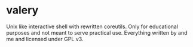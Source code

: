 # valery
Unix like interactive shell with rewritten coreutils. Only for educational purposes and not meant to serve practical use. Everything written by and me and licensed under GPL v3.
